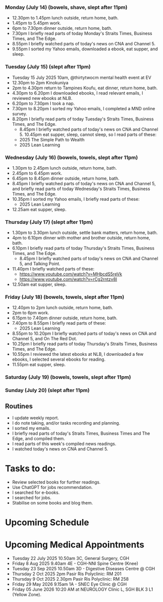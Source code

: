 ### Monday (July 14) (bowels, shave, slept after 11pm)
- 12.30pm to 1.45pm lunch outside, return home, bath.
- 1.45pm to 5.45pm work.
- 6pm to 7.30pm dinner outside, return home, bath.
- 7.30pm I briefly read parts of today Monday's Straits Times, Business Times, and The Edge.
- 8.55pm I briefly watched parts of today's news on CNA and Channel 5.
- 9.55pm I sorted my Yahoo emails, downloaded a ebook, eat supper, and sleep.

### Tuesday (July 15) (slept after 11pm)
- Tuesday 15 July 2025 10am, @thirtytwocm mental health event at EV
- 12.30pm to 2pm Kinokuniya
- 2pm to 4.30pm return to Tampines Koufu, eat dinner, return home, bath.
- 4.30pm to 6.20pm I downloaded ebooks, I read relevant emails, I reviewed new ebooks at NLB.
- 6.20pm to 7.30pm I took a nap.
- 7.30pm to 8.20pm I sorted my Yahoo emails, I completed a MND online survey.
- 8.20pm I briefly read parts of today Tuesday's Straits Times, Business Times, and The Edge.
    - 8.45pm I briefly watched parts of today's news on CNA and Channel 5.
10.45pm eat supper, sleep, cannot sleep, so I read parts of these:
    - 2025 The Simple Path to Wealth
    - 2025 Lean Learning

### Wednesday (July 16) (bowels, towels, slept after 11pm)
- 1.30pm to 2.45pm lunch outside, return home, bath.
- 2.45pm to 6.45pm work.
- 6.45pm to 8.45pm dinner outside, return home, bath.
- 8.45pm I briefly watched parts of today's news on CNA and Channel 5, and briefly read parts of today Wednesday's Straits Times, Business Times, and The Edge.
- 10.35pm I sorted my Yahoo emails, I briefly read parts of these:
    - 2025 Lean Learning
- 12.25am eat supper, sleep.

### Thursday (July 17) (slept after 11pm)
- 1.30pm to 3.30pm lunch outside, settle bank matters, return home, bath.
- 4pm to 6.10pm dinner with mother and brother outside, return home, bath.
- 6.10pm I briefly read parts of today Thursday's Straits Times, Business Times, and The Edge.
    - 8.45pm I briefly watched parts of today's news on CNA and Channel 5, and Talking Point.
- 11.40pm I briefly watched parts of these:
    - https://www.youtube.com/watch?v=MHbcdS5reVk
    - https://www.youtube.com/watch?v=rCg2rntzv8I
- 12.50am eat supper, sleep.

### Friday (July 18) (bowels, towels, slept after 11pm)
- 12.40pm to 2pm lunch outside, return home, bath.
- 2pm to 6pm work.
- 6.15pm to 7.40pm dinner outside, return home, bath.
- 7.40pm to 8.55pm I briefly read parts of these:
    - 2025 Lean Learning
- 8.55pm to 10.20pm I briefly watched parts of today's news on CNA and Channel 5, and On The Red Dot.
- 10.25pm I briefly read parts of today Thursday's Straits Times, Business Times, and The Edge.
- 10.55pm I reviewed the latest ebooks at NLB, I downloaded a few ebooks, I selected several ebooks for reading.
- 11.55pm eat supper, sleep.

### Saturday (July 19) (bowels, towels, slept after 11pm)


### Sunday (July 20) (slept after 11pm)




## Routines
- I update weekly report.
- I do note taking, and/or tasks recording and planning.
- I sorted my emails.
- I briefly read parts of today's Straits Times, Business Times and The Edge, and compiled them.
- I read parts of this week's compiled news readings.
- I watched today's news on CNA and Channel 5.

# Tasks to do:
- Review selected books for further readings.
- Use ChatGPT for jobs recommendation.
- I searched for e-books.
- I searched for jobs.
- Stabilise on some books and blog them.

# Upcoming Schedule

# Upcoming Medical Appointments
- Tuesday 22 July 2025 10.50am 3C, General Surgery, CGH
- Friday 8 Aug 2025 9.40am 4E - CGH-NNI Spine Centre (Knee)
- Tuesday 23 Sep 2025 10.50am 3D - Digestive Diseases Centre @ CGH
- Thursday 2 Oct 2025 2pm Pasir Ris Polyclinic: RM 201
- Thursday 9 Oct 2025 2.30pm Pasir Ris Polyclinic: RM 258
- Friday 29 May 2026 9.15am 1A - SNEC Eye Clinic @ CGH
- Friday 05 June 2026 10:20 AM at NEUROLOGY Clinic L, SGH BLK 3 L1 (Yellow Zone).
